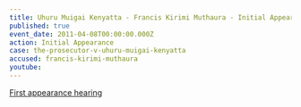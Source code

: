 ```yaml
---
title: Uhuru Muigai Kenyatta - Francis Kirimi Muthaura - Initial Appearance
published: true
event_date: 2011-04-08T00:00:00.000Z
action: Initial Appearance
case: the-prosecutor-v-uhuru-muigai-kenyatta
accused: francis-kirimi-muthaura
youtube:
---
```



[First appearance hearing](https://youtu.be/TDE1-knxPaI)
